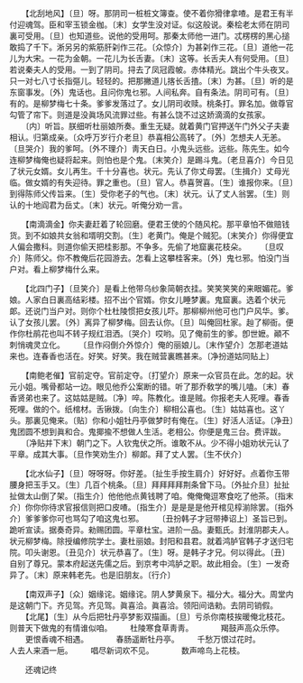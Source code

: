 <!-- { "loadSidebar": true } -->
　　【北刮地风】〔旦〕呀。那阴司一桩桩文簿查。使不着你猾律拿喳。是君王有半付迎魂驾。臣和宰玉锁金枷。〔末〕女学生没对证。似这般说。秦桧老太师在阴司裏可受用。〔旦〕也知道些。说他的受用呵。那秦太师他一进门。忒楞楞的黑心搥敢捣了千下。淅另另的紫筋肝刴作三花。〔众惊介〕为甚刴作三花。〔旦〕道他一花儿为大宋。一花为金朝。一花儿为长舌妻。〔末〕这等。长舌夫人有何受用。〔旦〕若说秦夫人的受用。一到了阴司。挦去了凤冠霞帔。赤体精光。跳出个牛头夜叉。只一对七八寸长指彄儿。轻轻的。把那撇道儿揢长舌揸。〔末〕为甚。〔旦〕听的是东窗事发。〔外〕鬼话也。且问你鬼乜邪。人间私奔。自有条法。阴司可有。〔旦〕有的。是柳梦梅七十条。爹爹发落过了。女儿阴司收赎。桃条打。罪名加。做尊官勾管了帘下。则道是没眞场风流罪过些。有甚么饶不过这娇滴滴的女孩家。 
　　〔内〕听旨。朕细听杜丽娘所奏。重生无疑。就着黄门官押送午门外父子夫妻相认。归第成亲。〔众呼万岁行介老旦〕恭喜相公高转了。〔外〕怎想夫人无恙。〔旦哭介〕我的爹呵。〔外不理介〕靑天白日。小鬼头远些。远些。陈先生。如今连柳梦梅俺也疑将起来。则怕也是个鬼。〔末笑介〕是踢斗鬼。〔老旦喜介〕今日见了状元女婿。女儿再生。千十分喜也。状元。先认了你丈母罢。〔生揖介〕丈母光临。做女婿的有失迎待。罪之重也。〔旦〕官人。恭喜贺喜。〔生〕谁报你来。〔旦〕到得陈师父传旨来。〔生〕受你老子的气也。〔末〕状元。认了丈人翁罢。〔生〕则认的十地阎君为岳丈。〔末〕状元。听俺分劝一言。 

　　【南滴滴金】你夫妻赶着了轮回磨。便君王使的个随风柁。那平章怕不做赔钱货。到不如娘共女翁和壻明交割。〔生〕老黄门。俺是个贼犯。〔末笑介〕你得便宜人偏会撒科。则道你偷天把桂影那。不争多。先偷了地窟裏花枝朵。 
　　〔旦叹介〕陈师父。你不教俺后花园游去。怎看上这攀桂客来。〔外〕鬼乜邪。怕没门当户对。看上柳梦梅什么来。 

　　【北四门子】〔旦笑介〕是看上他带乌纱象简朝衣挂。笑笑笑笑的来眼媚花。爹娘。人家白日裏高结彩楼。招不出个官婿。你女儿睡梦裏。鬼窟裏。选着个状元郞。还说门当户对。则你个杜杜陵惯把女孩儿吓。那柳柳州他可也门户风华。爹。认了女孩儿罢。〔外〕离异了柳梦梅。回去认你。〔旦〕叫俺回杜家。赸了柳衙。便作你杜鹃花也叫不转子规红泪洒。〔哭介〕哎哟。见了俺前生的爹。卽世嬷。顚不刺悄魂灵立化。 
　　〔旦作闷倒介外惊介〕俺的丽娘儿。〔末作望介〕怎那老道姑来也。连春香也活在。好笑。好笑。我在贼营裏瞧甚来。〔净扮道姑同贴上〕 

　　【南鲍老催】官前定夺。官前定夺。〔打望介〕原来一众官员在此。怎的起。状元小姐。嘴骨都站一边。眼见他乔公案断的错。听了那乔敎学的嘴儿嗑。〔末〕春香贤弟也来了。这姑姑是贼。〔净〕啐。陈教化。谁是贼。你报老夫人死哩。春香死哩。做的个。纸棺材。舌锹拨。〔向生介〕柳相公喜也。〔生〕姑姑喜也。这丫头。那裏见俺来。〔贴〕你和小姐牡丹亭做梦时有俺在。〔生〕好活人活证。〔净丑〕鬼团圆不想到眞和合。鬼揶揄不想做人生活。老相公。你便是鬼三台。费评跋。 
　　〔净贴并下末〕朝门之下。人钦鬼伏之所。谁敢不从。少不得小姐劝状元认了平章。成其大事。〔旦作笑劝生介〕柳郞。拜了丈人罢。〔生不伏介〕 

　　【北水仙子】〔旦〕呀呀呀。你好差。〔扯生手按生肩介〕好好好。点着你玉带腰身把玉手又。〔生〕几百个桃条。〔旦〕拜拜拜拜荆条曾下马。〔外扯介旦〕扯扯扯做太山倒了架。〔指生介〕他他他点黄钱聘了咱。俺俺俺逗寒食吃了他茶。〔指末介〕你你你待求官报信则把口皮喳。〔指生介〕是是是是他开棺见椁湔除罢。〔指外介〕爹爹爹你可也骂勾了咱这鬼乜邪。 
　　〔丑扮韩子才冠带捧诏上〕圣旨已到。跪听宣读。据奏奇异。勑赐团圆。平章杜宝。进阶一品。妻甄氏。封淮阴郡夫人。状元柳梦梅。除授编修院学士。妻杜丽娘。封阳和县君。就着鸿胪官韩子才送归宅院。叩头谢恩。〔丑见介〕状元恭喜了。〔生〕呀。是韩子才兄。何以得此。〔丑〕自别了尊兄。蒙本府起送先儒之后。到京考中鸿胪之职。故此相会。〔生〕一发奇异了。〔末〕原来韩老先。也是旧朋友。〔行介〕 

　　【南双声子】〔众〕姻缘诧。姻缘诧。阴人梦黄泉下。福分大。福分大。周堂内是这朝门下。齐见驾。齐见驾。眞喜洽。眞喜洽。领阳间诰勑。去阴司销假。 
　　【北尾】〔生〕从今后把牡丹亭梦影双描画。〔旦〕亏杀你南枝挨暖俺北枝花。则普天下做鬼的有情谁似咱。 
　　杜陵寒食草靑靑。　　　　羯鼓声高众乐停。 
　　更恨香魂不相遇。　　　　春肠遥断牡丹亭。 
　　千愁万恨过花时。　　　　人去人来酒一巵。 
　　唱尽新词欢不见。　　　　数声啼鸟上花枝。 

　　还魂记终 
